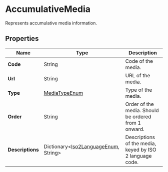 # AccumulativeMedia

Represents accumulative media information.

## Properties

| Name | Type | Description |
|------|------|-------------|
| **Code** | String | Code of the media. |
| **Url** | String | URL of the media. |
| **Type** | [MediaTypeEnum](/docs/apis/for-sellers/connectors-pull-developers-api/API_Reference/mediatypeenum) | Type of the media. |
| **Order** | String | Order of the media. Should be ordered from 1 onward. |
| **Descriptions** | Dictionary&lt;[Iso2LanguageEnum](/docs/apis/for-sellers/connectors-pull-developers-api/API_Reference/iso2languageenum), String&gt; | Descriptions of the media, keyed by ISO 2 language code. |
